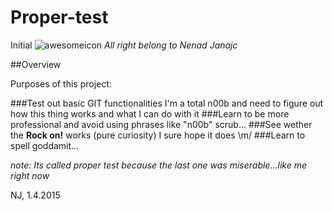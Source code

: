 # Proper-test
Initial
![awesomeicon](http://ecx.images-amazon.com/images/I/61aV%2BH5CoUL._UX385_.jpg)
*All right belong to Nenad Janajc*

##Overview

Purposes of this project:

###Test out basic GIT functionalities
I'm a total n00b and need to figure out how this thing works and what I can do with it
###Learn to be more professional and avoid using phrases like "n00b"
scrub...
###See wether the **Rock on!** works (pure curiosity) 
I sure hope it does \m/
###Learn to spell
goddamit...


*note: Its called proper test because the last one was miserable...like me right now*


NJ, 1.4.2015
